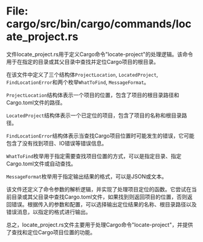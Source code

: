 # File: cargo/src/bin/cargo/commands/locate_project.rs

文件locate_project.rs用于定义Cargo命令"locate-project"的处理逻辑。该命令用于在指定的目录或其父目录中查找并定位Cargo项目的根目录。

在该文件中定义了三个结构体`ProjectLocation`, `LocatedProject`, `FindLocationError`和两个枚举`WhatToFind`, `MessageFormat`。

`ProjectLocation`结构体表示一个项目的位置，包含了项目的根目录路径和Cargo.toml文件的路径。

`LocatedProject`结构体表示一个已定位的项目，包含了项目的名称和根目录路径。

`FindLocationError`结构体表示当查找Cargo项目位置时可能发生的错误，它可能包含了没有找到项目、IO错误等错误信息。

`WhatToFind`枚举用于指定需要查找项目位置的方式，可以是指定目录、指定Cargo.toml文件或自动查找。

`MessageFormat`枚举用于指定输出结果的格式，可以是JSON或文本。

该文件还定义了命令参数的解析逻辑，并实现了处理项目定位的函数。它尝试在当前目录或其父目录中查找Cargo.toml文件，如果找到则返回项目的位置，否则返回错误。根据传入的参数和配置，可以选择输出定位结果的名称、根目录路径以及错误消息，以指定的格式进行输出。

总之，locate_project.rs文件主要用于处理Cargo命令"locate-project"，并提供了查找和定位Cargo项目位置的功能。

